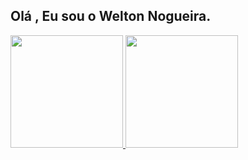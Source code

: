 ## Olá , Eu sou o Welton Nogueira.

<div>
  <a href="https://github.com/NogueiraWelton">
  <img height="180em" src="https://github-readme-stats.vercel.app/api?username=NogueiraWelton&show_icons=true&theme=dark&include_all_commits=true&count_private=true"/>
  <img height="180em" src="https://github-readme-stats.vercel.app/api/top-langs/?username=NogueiraWelton&layout=compact&langs_count=7&card_width=170&theme=dark"/>
</div>

<!---
NogueiraWelton/NogueiraWelton is a ✨ special ✨ repository because its `README.md` (this file) appears on your GitHub profile.
You can click the Preview link to take a look at your changes.
--->
